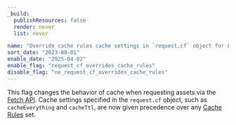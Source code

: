 ```yaml
---
_build:
  publishResources: false
  render: never
  list: never

name: "Override cache rules cache settings in `request.cf` object for Fetch API"
sort_date: "2023-08-01"
enable_date: "2025-04-02"
enable_flag: "request_cf_overrides_cache_rules"
disable_flag: "no_request_cf_overrides_cache_rules"
---
```


This flag changes the behavior of cache when requesting assets via the [Fetch API](/workers/runtime-apis/fetch). Cache settings specified in the `request.cf` object, such as `cacheEverything` and `cacheTtl`, are now given precedence over any [Cache Rules](/cache/how-to/cache-rules/) set.

